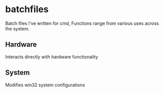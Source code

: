 # batchfiles
Batch files I've written for cmd,
Functions range from various uses across the system.

## Hardware
Interacts directly with hardware functionality

## System
Modifies win32 system configurations
